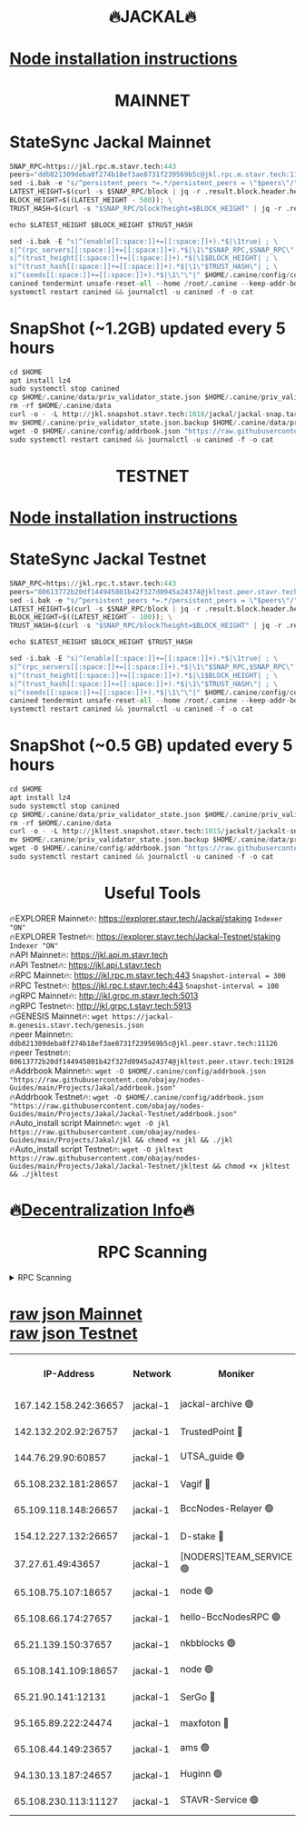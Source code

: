 <h1 align="center"> 🔥JACKAL🔥</h1>

[Node installation instructions](https://github.com/obajay/nodes-Guides/tree/main/Projects/Jakal)
=

<h1 align="center"> MAINNET</h1>

# StateSync Jackal Mainnet
```python
SNAP_RPC=https://jkl.rpc.m.stavr.tech:443
peers="ddb821309deba8f274b18ef3ae8731f239569b5c@jkl.rpc.m.stavr.tech:11126"
sed -i.bak -e "s/^persistent_peers *=.*/persistent_peers = \"$peers\"/" $HOME/.canine/config/config.toml
LATEST_HEIGHT=$(curl -s $SNAP_RPC/block | jq -r .result.block.header.height); \
BLOCK_HEIGHT=$((LATEST_HEIGHT - 500)); \
TRUST_HASH=$(curl -s "$SNAP_RPC/block?height=$BLOCK_HEIGHT" | jq -r .result.block_id.hash)

echo $LATEST_HEIGHT $BLOCK_HEIGHT $TRUST_HASH

sed -i.bak -E "s|^(enable[[:space:]]+=[[:space:]]+).*$|\1true| ; \
s|^(rpc_servers[[:space:]]+=[[:space:]]+).*$|\1\"$SNAP_RPC,$SNAP_RPC\"| ; \
s|^(trust_height[[:space:]]+=[[:space:]]+).*$|\1$BLOCK_HEIGHT| ; \
s|^(trust_hash[[:space:]]+=[[:space:]]+).*$|\1\"$TRUST_HASH\"| ; \
s|^(seeds[[:space:]]+=[[:space:]]+).*$|\1\"\"|" $HOME/.canine/config/config.toml
canined tendermint unsafe-reset-all --home /root/.canine --keep-addr-book
systemctl restart canined && journalctl -u canined -f -o cat
```
# SnapShot (~1.2GB) updated every 5 hours
```python
cd $HOME
apt install lz4
sudo systemctl stop canined
cp $HOME/.canine/data/priv_validator_state.json $HOME/.canine/priv_validator_state.json.backup
rm -rf $HOME/.canine/data
curl -o - -L http://jkl.snapshot.stavr.tech:1018/jackal/jackal-snap.tar.lz4 | lz4 -c -d - | tar -x -C $HOME/.canine --strip-components 2
mv $HOME/.canine/priv_validator_state.json.backup $HOME/.canine/data/priv_validator_state.json
wget -O $HOME/.canine/config/addrbook.json "https://raw.githubusercontent.com/obajay/nodes-Guides/main/Projects/Jakal/addrbook.json"
sudo systemctl restart canined && journalctl -u canined -f -o cat
```

<h1 align="center"> TESTNET</h1>

[Node installation instructions](https://github.com/obajay/nodes-Guides/tree/main/Projects/Jakal/Jackal-Testnet)
=

# StateSync Jackal Testnet
```python
SNAP_RPC=https://jkl.rpc.t.stavr.tech:443
peers="80613772b20df144945801b42f327d0945a24374@jkltest.peer.stavr.tech:19126"
sed -i.bak -e "s/^persistent_peers *=.*/persistent_peers = \"$peers\"/" $HOME/.canine/config/config.toml
LATEST_HEIGHT=$(curl -s $SNAP_RPC/block | jq -r .result.block.header.height); \
BLOCK_HEIGHT=$((LATEST_HEIGHT - 100)); \
TRUST_HASH=$(curl -s "$SNAP_RPC/block?height=$BLOCK_HEIGHT" | jq -r .result.block_id.hash)

echo $LATEST_HEIGHT $BLOCK_HEIGHT $TRUST_HASH

sed -i.bak -E "s|^(enable[[:space:]]+=[[:space:]]+).*$|\1true| ; \
s|^(rpc_servers[[:space:]]+=[[:space:]]+).*$|\1\"$SNAP_RPC,$SNAP_RPC\"| ; \
s|^(trust_height[[:space:]]+=[[:space:]]+).*$|\1$BLOCK_HEIGHT| ; \
s|^(trust_hash[[:space:]]+=[[:space:]]+).*$|\1\"$TRUST_HASH\"| ; \
s|^(seeds[[:space:]]+=[[:space:]]+).*$|\1\"\"|" $HOME/.canine/config/config.toml
canined tendermint unsafe-reset-all --home /root/.canine --keep-addr-book
systemctl restart canined && journalctl -u canined -f -o cat
```
# SnapShot (~0.5 GB) updated every 5 hours
```python
cd $HOME
apt install lz4
sudo systemctl stop canined
cp $HOME/.canine/data/priv_validator_state.json $HOME/.canine/priv_validator_state.json.backup
rm -rf $HOME/.canine/data
curl -o - -L http://jkltest.snapshot.stavr.tech:1015/jackalt/jackalt-snap.tar.lz4 | lz4 -c -d - | tar -x -C $HOME/.canine --strip-components 2
mv $HOME/.canine/priv_validator_state.json.backup $HOME/.canine/data/priv_validator_state.json
wget -O $HOME/.canine/config/addrbook.json "https://raw.githubusercontent.com/obajay/nodes-Guides/main/Projects/Jakal/Jackal-Testnet/addrbook.json"
sudo systemctl restart canined && journalctl -u canined -f -o cat
```

 <h1 align="center"> Useful Tools</h1>

🔥EXPLORER Mainnet🔥:      https://explorer.stavr.tech/Jackal/staking		        `Indexer "ON"` \
🔥EXPLORER Testnet🔥:      https://explorer.stavr.tech/Jackal-Testnet/staking     `Indexer "ON"` \
🔥API Mainnet🔥: 			 		 https://jkl.api.m.stavr.tech \
🔥API Testnet🔥: 			 		 https://jkl.api.t.stavr.tech \
🔥RPC Mainnet🔥:           https://jkl.rpc.m.stavr.tech:443              `Snapshot-interval = 300` \
🔥RPC Testnet🔥:           https://jkl.rpc.t.stavr.tech:443              `Snapshot-interval = 100` \
🔥gRPC Mainnet🔥:          http://jkl.grpc.m.stavr.tech:5013 \
🔥gRPC Testnet🔥:          http://jkl.grpc.t.stavr.tech:5913 \
🔥GENESIS Mainnet🔥:    `wget https://jackal-m.genesis.stavr.tech/genesis.json` \
🔥peer Mainnet🔥:					 `ddb821309deba8f274b18ef3ae8731f239569b5c@jkl.peer.stavr.tech:11126` \
🔥peer Testnet🔥:					 `80613772b20df144945801b42f327d0945a24374@jkltest.peer.stavr.tech:19126` \
🔥Addrbook Mainnet🔥:    ```wget -O $HOME/.canine/config/addrbook.json "https://raw.githubusercontent.com/obajay/nodes-Guides/main/Projects/Jakal/addrbook.json"``` \
🔥Addrbook Testnet🔥:    ```wget -O $HOME/.canine/config/addrbook.json "https://raw.githubusercontent.com/obajay/nodes-Guides/main/Projects/Jakal/Jackal-Testnet/addrbook.json"``` \
🔥Auto_install script Mainnet🔥: ```wget -O jkl https://raw.githubusercontent.com/obajay/nodes-Guides/main/Projects/Jakal/jkl && chmod +x jkl && ./jkl``` \
🔥Auto_install script Testnet🔥: ```wget -O jkltest https://raw.githubusercontent.com/obajay/nodes-Guides/main/Projects/Jakal/Jackal-Testnet/jkltest && chmod +x jkltest && ./jkltest```

🔥[Decentralization Info](https://github.com/obajay/StateSync-snapshots/tree/main/Projects/Jackal/Decentralization)🔥
=

<h1 align="center"> RPC Scanning</h1>

<details>
<summary>RPC Scanning</summary>

<h2 align="center"> We scan nodes in real time every 4 hours. And we provide the final result of RPC endpoints.
We cannot influence the operation of these nodes in any way. </h2>


```python
If Voting Power is higher than 0 --> then the Node is a validator of the network and may be subject to attack and be a potential threat to the chain.
```
```python
We marked such validators with a red symbol
```

</details>

[raw json Mainnet](https://rpc-check.jaclalm.stavr.tech/jaclalm/rpc-jaclalm-result.json) \
[raw json Testnet](https://github.com/obajay/StateSync-snapshots/tree/main/Projects/Jackal/Rpc-Check-Testnet)
=

<table><tr><th>IP-Address</th><th>Network</th><th>Moniker</th><th>Latest Block Height</th><th>Earliest Block Height</th><th>Catching Up</th><th>Tx Index</th><th>Voting Power</th><th>Scan Time</th></tr><tr><td>167.142.158.242:36657</td><td>jackal-1</td><td>jackal-archive 🟢</td><td>6747868</td><td>2770293</td><td>False</td><td>on</td><td>0</td><td>2024-03-05T13:44:56.876089928UTC</td></tr><tr><td>142.132.202.92:26757</td><td>jackal-1</td><td>TrustedPoint 🔴</td><td>6747860</td><td>6129401</td><td>False</td><td>on</td><td>291937</td><td>2024-03-05T13:44:11.862362505UTC</td></tr><tr><td>144.76.29.90:60857</td><td>jackal-1</td><td>UTSA_guide 🟢</td><td>6747865</td><td>6280001</td><td>False</td><td>on</td><td>0</td><td>2024-03-05T13:44:41.248377001UTC</td></tr><tr><td>65.108.232.181:28657</td><td>jackal-1</td><td>Vagif 🔴</td><td>6747866</td><td>6462201</td><td>False</td><td>off</td><td>60003</td><td>2024-03-05T13:44:45.976360583UTC</td></tr><tr><td>65.109.118.148:26657</td><td>jackal-1</td><td>BccNodes-Relayer 🟢</td><td>6687138</td><td>6489001</td><td>False</td><td>on</td><td>0</td><td>2024-03-05T13:44:38.999422382UTC</td></tr><tr><td>154.12.227.132:26657</td><td>jackal-1</td><td>D-stake 🔴</td><td>6747858</td><td>6591001</td><td>False</td><td>off</td><td>130261</td><td>2024-03-05T13:43:58.402740194UTC</td></tr><tr><td>37.27.61.49:43657</td><td>jackal-1</td><td>[NODERS]TEAM_SERVICE 🟢</td><td>6747858</td><td>6591201</td><td>False</td><td>on</td><td>0</td><td>2024-03-05T13:43:55.678092523UTC</td></tr><tr><td>65.108.75.107:18657</td><td>jackal-1</td><td>node 🟢</td><td>6747863</td><td>6616732</td><td>False</td><td>on</td><td>0</td><td>2024-03-05T13:44:28.532854196UTC</td></tr><tr><td>65.108.66.174:27657</td><td>jackal-1</td><td>hello-BccNodesRPC 🟢</td><td>6747865</td><td>6628401</td><td>False</td><td>on</td><td>0</td><td>2024-03-05T13:44:41.546685865UTC</td></tr><tr><td>65.21.139.150:37657</td><td>jackal-1</td><td>nkbblocks 🟢</td><td>6747859</td><td>6639001</td><td>False</td><td>on</td><td>0</td><td>2024-03-05T13:44:07.227766862UTC</td></tr><tr><td>65.108.141.109:18657</td><td>jackal-1</td><td>node 🟢</td><td>6747858</td><td>6643057</td><td>False</td><td>on</td><td>0</td><td>2024-03-05T13:44:00.804421954UTC</td></tr><tr><td>65.21.90.141:12131</td><td>jackal-1</td><td>SerGo 🔴</td><td>6747860</td><td>6647859</td><td>False</td><td>off</td><td>51100</td><td>2024-03-05T13:44:07.529873696UTC</td></tr><tr><td>95.165.89.222:24474</td><td>jackal-1</td><td>maxfoton 🔴</td><td>6747866</td><td>6647866</td><td>False</td><td>off</td><td>117971</td><td>2024-03-05T13:44:46.400940096UTC</td></tr><tr><td>65.108.44.149:23657</td><td>jackal-1</td><td>ams 🟢</td><td>6747866</td><td>6672643</td><td>False</td><td>on</td><td>0</td><td>2024-03-05T13:44:46.699597849UTC</td></tr><tr><td>94.130.13.187:24657</td><td>jackal-1</td><td>Huginn 🟢</td><td>6747868</td><td>6707772</td><td>False</td><td>on</td><td>0</td><td>2024-03-05T13:44:59.152420184UTC</td></tr><tr><td>65.108.230.113:11127</td><td>jackal-1</td><td>STAVR-Service 🟢</td><td>6746310</td><td>6746001</td><td>False</td><td>on</td><td>0</td><td>2024-03-05T13:44:49.077277188UTC</td></tr></table>
